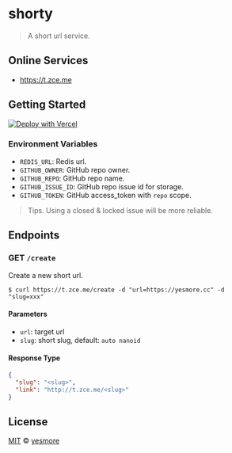 # shorty

> A short url service.

## Online Services

- https://t.zce.me

## Getting Started

[![Deploy with Vercel](https://vercel.com/button)](https://vercel.com/new/git/external?repository-url=https%3A%2F%2Fgithub.com%2Fzce%2Fshort&env=GITHUB_OWNER,GITHUB_REPO,GITHUB_ISSUE_ID,GITHUB_TOKEN&demo-url=https%3A%2F%2Ft.zce.me)

### Environment Variables

- `REDIS_URL`: Redis url.
- `GITHUB_OWNER`: GitHub repo owner.
- `GITHUB_REPO`: GitHub repo name.
- `GITHUB_ISSUE_ID`: GitHub repo issue id for storage.
- `GITHUB_TOKEN`: GitHub access_token with `repo` scope.

> Tips. Using a closed & locked issue will be more reliable.

## Endpoints

### GET `/create`

Create a new short url.

```shell
$ curl https://t.zce.me/create -d "url=https://yesmore.cc" -d "slug=xxx"
```

#### Parameters

- `url`: target url
- `slug`: short slug, default: `auto nanoid`

#### Response Type

```json
{
  "slug": "<slug>",
  "link": "http://t.zce.me/<slug>"
}
```

## License

[MIT](LICENSE) &copy; [yesmore](https://yesmore.cc)
